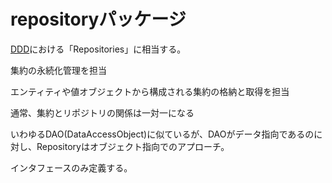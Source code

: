 # repositoryパッケージ

[DDD](http://domainlanguage.com/wp-content/uploads/2016/05/DDD_Reference_2015-03.pdf)における「Repositories」に相当する。

集約の永続化管理を担当

エンティティや値オブジェクトから構成される集約の格納と取得を担当

通常、集約とリポジトリの関係は一対一になる

いわゆるDAO(DataAccessObject)に似ているが、DAOがデータ指向であるのに対し、Repositoryはオブジェクト指向でのアプローチ。

インタフェースのみ定義する。
